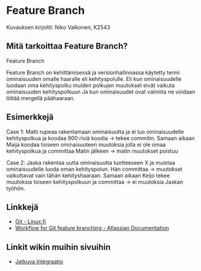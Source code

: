 # Feature Branch

Kuvauksen kirjoitti: Niko Valkonen, K2543

## Mitä tarkoittaa Feature Branch?

Feature Branch

Feature Branch on kehittämisessä ja versionhallinnassa käytetty termi ominaisuuden omalle haaralle eli kehityspolulle. Eli kun ominaisuudelle luodaan oma kehityspolku muiden polkujen muutokset eivät vaikuta ominaisuuden kehityspolkuun
Ja kun ominaisuudet ovat valmiita ne voidaan liittää mergellä päähaaraan.

## Esimerkkejä
Case 1: Matti rupeaa rakentamaan ominaisuutta ja ei luo ominaisuudelle kehityspolkua ja koodaa 900 riviä koodia  -> tekee commitin. 
Samaan aikaan Maija koodaa toiseen ominaisuuteen muutoksia jolla ei ole omaa kehityspolkua ja committaa Matin jälkeen -> matin muutokset poistuu

Case 2: Jaska rakentaa uutta ominaisuutta tuotteeseen X ja muistaa ominaisuudelle luoda oman kehityspolun. Hän committaa -> muutokset vaikuttavat vain tähän kehityshaaraan.
Samaan aikaan Keijo tekee muutoksia toiseen kehityspolkuun ja committaa -> ei muutoksia Jaskan työhön.

## Linkkejä

* [Git - Linux.fi](https://www.linux.fi/wiki/Git#Haarat)
* [Workflow for Git feature branching - Atlassian Documentation](https://confluence.atlassian.com/bitbucket/workflow-for-git-feature-branching-814201830.html)

## Linkit wikin muihin sivuihin
* [Jatkuva Integraatio](https://github.com/JAMKPROJ/TTOS1000-GT0/blob/master/jatkuva-integraatio.md)

